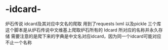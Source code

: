 # -idcard-
炉石传说 idcard及其对应中文名的爬取
用到了requests lxml 以及pickle 三个库
这个脚本是从炉石传说中文维基上爬取炉石所有的 Idcard 所对应的名称并永久存储
需要注意的是爬下来的字典是中文名对应idcard，因为同一个idcard可能对应不止一个名称
